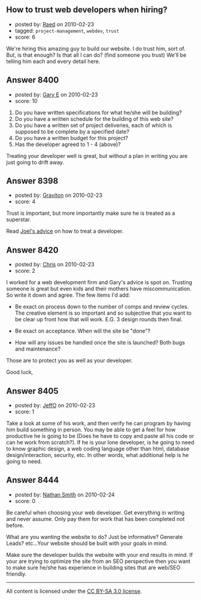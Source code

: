 ## How to trust web developers when hiring?

- posted by: [Raed](https://stackexchange.com/users/-1/2593-raed) on 2010-02-23
- tagged: `project-management`, `webdev`, `trust`
- score: 6

We're hiring this amazing guy to build our website. I do trust him, sort of. But, is that enough? Is that all I can do? (find someone you trust) We'll be telling him each and every detail here.


## Answer 8400

- posted by: [Gary E](https://stackexchange.com/users/-1/2587-gary-e) on 2010-02-23
- score: 10

1) Do you have written specifications for what he/she will be building?<br>
2) Do you have a written schedule for the building of this web site?<br>
3) Do you have a written set of project deliveries, each of which is supposed to be complete by a specified date?<br>
4) Do you have a written budget for this project?<br>
5) Has the developer agreed to 1 - 4 (above)?<br>

Treating your developer well is great, but without a plan in writing you are just going to drift away.





## Answer 8398

- posted by: [Graviton](https://stackexchange.com/users/-1/85-graviton) on 2010-02-23
- score: 4

<p>Trust is important, but more importantly make sure he is treated as a superstar. </p>

<p>Read <a href="http://www.joelonsoftware.com/articles/FieldGuidetoDevelopers.html" rel="nofollow">Joel's advice</a> on how to treat a developer.</p>



## Answer 8420

- posted by: [Chris](https://stackexchange.com/users/-1/412-chris) on 2010-02-23
- score: 2

I worked for a web development firm and Gary's advice is spot on. Trusting someone is great but even kids and their mothers have miscommunication. So write it down and agree. The few items I'd add:

- Be exact on process down to the number of comps and review cycles. The creative element is so important and so subjective that you want to be clear up front how that will work. E.G. 3 design rounds then final.

- Be exact on acceptance. When will the site be "done"?

- How will any issues be handled once the site is launched? Both bugs and maintenance? 

Those are to protect you as well as your developer.

Good luck,



## Answer 8405

- posted by: [JeffO](https://stackexchange.com/users/-1/1796-jeffo) on 2010-02-23
- score: 1

Take a look at some of his work, and then verify he can program by having him build something in person. You may be able to get a feel for how productive he is going to be (Does he have to copy and paste all his code or can he work from scratch?). If he is your lone developer, is he going to need to know graphic design, a web coding language other than html, database design/interaction, security, etc. In other words, what additional help is he going to need. 


## Answer 8444

- posted by: [Nathan Smith](https://stackexchange.com/users/-1/2311-nathan-smith) on 2010-02-24
- score: 0

Be careful when choosing your web developer.  Get everything in writing and never assume.
Only pay them for work that has been completed not before.

What are you wanting the website to do?  Just be informative? Generate Leads? etc...Your website should be built with your goals in mind.

Make sure the developer builds the website with your end results in mind.  If your are trying to optimize the site from an SEO perspective then you want to make sure he/she has experience in building sites that are web/SEO friendly.



---

All content is licensed under the [CC BY-SA 3.0 license](https://creativecommons.org/licenses/by-sa/3.0/).
